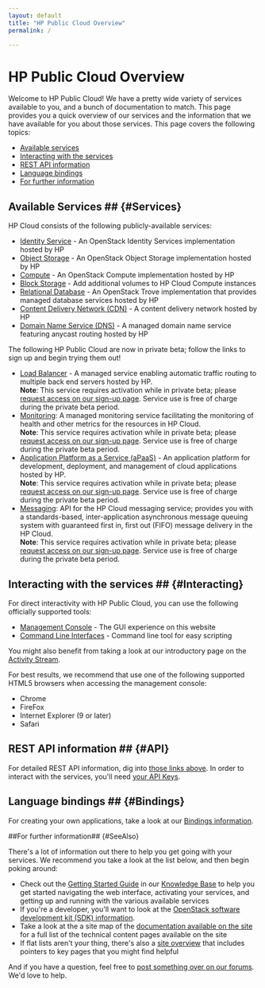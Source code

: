 ```yaml
---
layout: default
title: "HP Public Cloud Overview"
permalink: /

---
```

<!-- <iframe src="https://player.vimeo.com/video/38064508?title=0&amp;byline=0&amp;portrait=0" width="580" height="420" frameborder="0"> </iframe> -->

# HP Public Cloud Overview

Welcome to HP Public Cloud!  We have a pretty wide variety of services available to you, and a bunch of documentation to match.  This page provides you a quick overview of our services and the information that we have available for you about those services.  This page covers the following topics:

* [Available services](#Services)
* [Interacting with the services](#Interacting)
* [REST API information](#API)
* [Language bindings](#Bindings)
* [For further information](#SeeAlso)

## Available Services ## {#Services}

HP Cloud consists of the following publicly-available services:

* [Identity Service](/identity/) - An OpenStack Identity Services implementation hosted by HP
* [Object Storage](/object-storage/) - An OpenStack Object Storage implementation hosted by HP
* [Compute](/compute/) - An OpenStack Compute implementation hosted by HP
* [Block Storage](/block-storage/) - Add additional volumes to HP Cloud Compute instances
* [Relational Database](/dbaas/) - An OpenStack Trove implementation that provides managed database services hosted by HP
* [Content Delivery Network (CDN)](/cdn/) - A content delivery network hosted by HP
* [Domain Name Service (DNS)](/dns/) - A managed domain name service featuring anycast routing hosted by HP

The following HP Public Cloud are now in private beta; follow the links to sign up and begin trying them out!

* [Load Balancer](/lbaas/) -  A managed service enabling automatic traffic routing to multiple back end servers hosted by HP.<br>
  **Note**: This service requires activation while in private beta; please [request access on our sign-up page](https://account.hpcloud.com/cases/betarequest/lbaas).  Service use is free of charge during the private beta period.
* [Monitoring](/maas/): A managed monitoring service facilitating the monitoring of health and other metrics for the resources in HP Cloud.<br>
  **Note**: This service requires activation while in private beta; please [request access on our sign-up page](https://account.hpcloud.com/cases/betarequest/maas). Service use is free of charge during the private beta period.
* [Application Platform as a Service (aPaaS)](/apaas/) - An application platform for development, deployment, and management of cloud applications hosted by HP.<br>
  **Note**: This service requires activation while in private beta; please [request access on our sign-up page](https://apaas.hpcloud.com/shared/free-private-beta/signup).  Service use is free of charge during the private beta period.
* [Messaging](/msgaas/): API for the HP Cloud messaging service; provides you with a standards-based, inter-application asynchronous message queuing system with guaranteed first in, first out (FIFO) message delivery in the HP Cloud.<br>
  **Note**: This service requires activation while in private beta; please [request access on our sign-up page](https://account.hpcloud.com/cases/betarequest/msgaas). Service use is free of charge during the private beta period.
  
## Interacting with the services ## {#Interacting}

For direct interactivity with HP Public Cloud, you can use the following officially supported tools:

* [Management Console](https://console.hpcloud.com) - The GUI experience on this website
* [Command Line Interfaces](/cli/) - Command line tool for easy scripting

You might also benefit from taking a look at our introductory page on the [Activity Stream](/activity-stream).

For best results, we recommend that use one of the following supported HTML5 browsers when accessing the management console:

* Chrome
* FireFox 
* Internet Explorer (9 or later)
* Safari 


## REST API information ## {#API}

For detailed REST API information, dig into [those links above](#Services).  In order to interact with the services, you'll need [your API Keys](https://account.hpcloud.com/account/api_keys).


## Language bindings ## {#Bindings}

For creating your own applications, take a look at our [Bindings information](/bindings).


##For further information## {#SeeAlso}

There's a lot of information out there to help you get going with your services.  We recommend you take a look at the list below, and then begin poking around:

<!--add a link to the release notes at GA-->

* Check out the [Getting Started Guide](https://community.hpcloud.com/article/getting-started-guide/) in our [Knowledge Base](https://community.hpcloud.com/) to help you get started navigating the web interface, activating your services, and getting up and running with the various available services
* If you're a developer, you'll want to look at the [OpenStack software development kit (SDK) information](https://wiki.openstack.org/wiki/SDKs).
* Take a look at the a site map of the [documentation available on the site](/sitemap) for a full list of the technical content pages available on the site
* If flat lists aren't your thing, there's also a [site overview](/site-overview) that includes pointers to key pages that you might find helpful

And if you have a question, feel free to [post something over on our forums](https://connect.hpcloud.com). We'd love to help.
